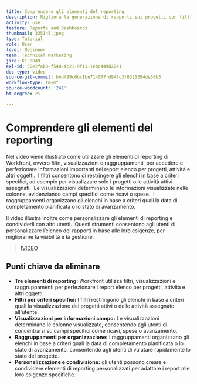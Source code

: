 ```yaml
---
title: Comprendere gli elementi del reporting
description: Migliora la generazione di rapporti sui progetti con filtri, visualizzazioni e raggruppamenti personalizzabili che consentono di perfezionare i rapporti sugli elenchi, organizzare i dati in modo efficiente e agevolare la collaborazione.
activity: use
feature: Reports and Dashboards
thumbnail: 335145.jpeg
type: Tutorial
role: User
level: Beginner
team: Technical Marketing
jira: KT-8849
exl-id: 50e2fab3-f548-4c21-9f11-1ebc449822e1
doc-type: video
source-git-commit: bbdf99c6bc1be714077fd94fc3f8325394de36b3
workflow-type: tm+mt
source-wordcount: '241'
ht-degree: 2%

---
```


# Comprendere gli elementi del reporting

Nel video viene illustrato come utilizzare gli elementi di reporting di Workfront, ovvero filtri, visualizzazioni e raggruppamenti, per accedere e perfezionare informazioni importanti nei report elenco per progetti, attività e altri oggetti. &#x200B; I filtri consentono di restringere gli elenchi in base a criteri specifici, ad esempio per visualizzare solo i progetti o le attività attivi assegnati. &#x200B; Le visualizzazioni determinano le informazioni visualizzate nelle colonne, evidenziando campi specifici come ricavi o spese. &#x200B; I raggruppamenti organizzano gli elenchi in base a criteri quali la data di completamento pianificata o lo stato di avanzamento.

Il video illustra inoltre come personalizzare gli elementi di reporting e condividerli con altri utenti. &#x200B; Questi strumenti consentono agli utenti di personalizzare l’elenco dei rapporti in base alle loro esigenze, per migliorarne la visibilità e la gestione.

>[!VIDEO](https://video.tv.adobe.com/v/3447796/?quality=12&learn=on&enablevpops=1&captions=ita)

## Punti chiave da eliminare

* **Tre elementi di reporting:** Workfront utilizza filtri, visualizzazioni e raggruppamenti per perfezionare i report elenco per progetti, attività e altri oggetti. &#x200B;
* **Filtri per criteri specifici:** I filtri restringono gli elenchi in base a criteri quali la visualizzazione dei progetti attivi o delle attività assegnate all&#39;utente. &#x200B;
* **Visualizzazioni per informazioni campo:** Le visualizzazioni determinano le colonne visualizzate, consentendo agli utenti di concentrarsi su campi specifici come ricavi, spese o avanzamento. &#x200B;
* **Raggruppamenti per organizzazione:** i raggruppamenti organizzano gli elenchi in base a criteri quali la data di completamento pianificata o lo stato di avanzamento, consentendo agli utenti di valutare rapidamente lo stato del progetto. &#x200B;
* **Personalizzazione e condivisione:** gli utenti possono creare e condividere elementi di reporting personalizzati per adattare i report alle loro esigenze specifiche.
